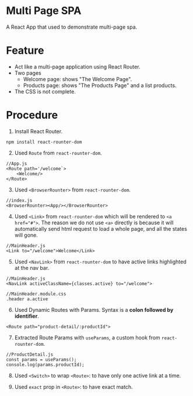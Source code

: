 # Multi Page SPA

A React App that used to demonstrate multi-page spa.

# Feature

- Act like a multi-page application using React Router.
- Two pages
  - Welcome page: shows "The Welcome Page".
  - Products page: shows "The Products Page" and a list products.
- The CSS is not complete.

# Procedure

1. Install React Router.

```
npm install react-rounter-dom
```

2. Used `Route` from `react-rounter-dom`.

```
//App.js
<Route path='/welcome`>
    <Welcome/>
</Route>
```

3. Used `<BrowserRounter>` from `react-rounter-dom`.

```
//index.js
<BrowserRounter><App/></BrowserRounter>
```

4. Used `<Link>` from `react-rounter-dom` which will be rendered to `<a href="#">`. The reason we do not use `<a>` directly is because it will automatically send html request to load a whole page, and all the states will gone.

```
//MainHeader.js
<Link to="/welcome">Welcome</Link>
```

5. Used `<NavLink>` from `react-rounter-dom` to have active links highlighted at the nav bar.

```
//MainHeader.js
<NavLink activeClassName={classes.active} to="/welcome">

//MainHeader.module.css
.header a.active
```

6. Used Dynamic Routes with Params. Syntax is a **colon followed by identifier**.

```
<Route path="product-detail/:productId">
```

7. Extracted Route Params with `useParams`, a custom hook from `react-rounter-dom`.

```
//ProductDetail.js
const params = useParams();
console.log(params.productId);
```

8. Used `<Switch>` to wrap `<Route>`: to have only one active link at a time.

9. Used `exact` prop in `<Route>`: to have exact match.

